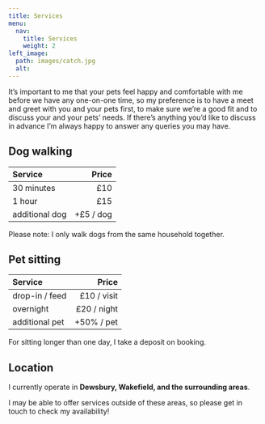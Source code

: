 ```yaml
---
title: Services
menu:
  nav:
    title: Services
    weight: 2
left_image:
  path: images/catch.jpg
  alt:
---
```


It’s important to me that your pets feel happy and comfortable with me before we
have any one-on-one time, so my preference is to have a meet and greet with you
and your pets first, to make sure we’re a good fit and to discuss your and your
pets’ needs. If there’s anything you’d like to discuss in advance I’m always
happy to answer any queries you may have.

## Dog walking

| Service        |     Price |
| :------------- | --------: |
| 30 minutes     |       £10 |
| 1 hour         |       £15 |
| additional dog | +£5 / dog |

Please note: I only walk dogs from the same household together.

## Pet sitting

| Service        |       Price |
| :------------- | ----------: |
| drop-in / feed | £10 / visit |
| overnight      | £20 / night |
| additional pet |  +50% / pet |

For sitting longer than one day, I take a deposit on booking.

## Location

I currently operate in **Dewsbury, Wakefield, and the surrounding areas**.

I may be able to offer services outside of these areas, so please get in touch
to check my availability!
